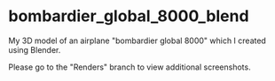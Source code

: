 # bombardier_global_8000_blend
My 3D model of an airplane "bombardier global 8000" which I created using Blender.

Please go to the "Renders" branch to view additional screenshots.
